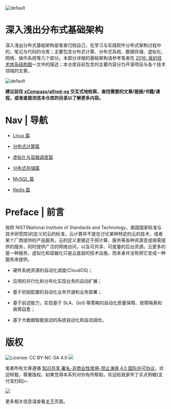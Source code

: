 ![default](https://user-images.githubusercontent.com/5803001/45228847-daf52d00-b2f6-11e8-9367-a48c196da018.png)

# 深入浅出分布式基础架构

深入浅出分布式基础架构是笔者归档自己，在学习与实践软件分布式架构过程中的，笔记与代码的仓库；主要包含分布式计算、分布式系统、数据存储、虚拟化、网络、操作系统等几个部分。本部分详细的基础架构请参考笔者在 [2016: 我的技术体系结构图](https://github.com/wxyyxc1992/Awesome-Coder/blob/master/Knowledge-Graph/2016-Knowledge-Graph.md)一文中的描述；本仓库目前包含的主要内容分为开源项目与各个技术领域的文章。

![default](https://user-images.githubusercontent.com/5803001/47262684-025c2e00-d522-11e8-8c82-4a5afcf428d1.png)

**建议前往 [xCompass](https://wxyyxc1992.github.io/home/#/search)/[alfred-sg](https://github.com/wxyyxc1992/xCompass/tree/master/soogle/alfred-sg) 交互式地检索、查找需要的文章/链接/书籍/课程，或者直接浏览本仓库的目录以了解更多内容。**

# Nav | 导航

- [Linux 篇](./Linux)

- [分布式计算篇](./DistributedComputing)

- [虚拟化与容器调度篇](./Virtualization)

- [分布式存储篇](./DistributedStorage)

- [MySQL 篇](./MySQL)

- [Redis 篇](./NoSQL)

# Preface | 前言

按照 NIST(National Institute of Standards and Technology，美国国家标准与技术研究院)的定义的云的标准，云计算并不是在讨论某种特定的云的技术，或者某个厂商提供的产品服务。云的定义更接近于把计算、服务等各种资源变成按需提供的服务，同时提供广泛的网络访问，以及可共享、可度量的后台资源。云更多的是一种服务，虚拟化和容器化只是云底层的技术设施，而本身并没有把它变成一种服务来提供。

- 硬件系统资源的自动化调度(CloudOS)；

- 应用的并行化和分布化实现业务的自动扩展；

- 基于初始配置的自动化业务开通和业务部署；

- 基于前述能力，实现基于 SLA、QoS 等策略的自动化质量保障、故障隔离和故障自愈；

- 基于大数据智能驱动的系统自动化和自动调优。

# 版权

![License: CC BY-NC-SA 4.0](https://img.shields.io/badge/License-CC%20BY--NC--SA%204.0-lightgrey.svg)
![](https://parg.co/bDm)

笔者所有文章遵循 [知识共享 署名-非商业性使用-禁止演绎 4.0 国际许可协议](https://creativecommons.org/licenses/by-nc-nd/4.0/deed.zh)，欢迎转载，尊重版权。如果觉得本系列对你有所帮助，欢迎给我家布丁买点狗粮(支付宝扫码)~

![](https://github.com/wxyyxc1992/OSS/blob/master/2017/8/1/Buding.jpg?raw=true)

更多相关信息请查看[关于](./ABOUT.md)页面。
